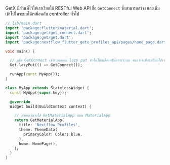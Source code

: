 
# 

GetX มีส่วนที่ไว้ให้เราเรียกใช้ RESTful Web API ชื่อ `GetConnect` ซึ่งสามารถสร้าง และเพิ่มเข้าไปในระบบได้เหมือนกับ controller ทั่วไป

```dart
// lib/main.dart
import 'package:flutter/material.dart';
import 'package:get/get_connect.dart';
import 'package:get/get.dart';
import 'package:nextflow_flutter_getx_profiles_api/pages/home_page.dart';

void main() {

  // เพิ่ม GetConnect เข้าระบบแบบ lazy put ทำให้ไม่เปลืองทรัพยากรระบบ จนกว่าจะมีการเรียกใช้งาน
  Get.lazyPut(() => GetConnect());

  runApp(const MyApp());
}

class MyApp extends StatelessWidget {
  const MyApp({super.key});

  @override
  Widget build(BuildContext context) {

    // สังเกตว่าเราใช้ GetMaterialApp แทน MaterialApp 
    return GetMaterialApp(
      title: 'Nextflow Profiles',
      theme: ThemeData(
        primaryColor: Colors.blue,
      ),
      home: HomePage(),
    );
  }
}

```